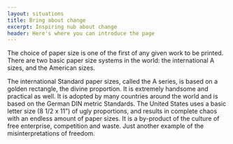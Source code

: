 ```yaml
---
layout: situations
title: Bring about change
excerpt: Inspiring nub about change
header: Here's where you can introduce the page
---
```


The choice of paper size is one of the  first of any given work to be printed. There are two basic paper size systems in the world: the international A sizes, and the American sizes.

The international Standard paper sizes, called the A series, is based
on a golden rectangle, the divine proportion. It is extremely handsome
and practical as well. It is adopted by many countries around the world
and is based on the German DIN metric Standards. The United States uses
a basic letter size (8 1/2 x 11”) of ugly proportions, and results in
complete chaos with an endless amount of paper sizes. It is a
by-product of the culture of free enterprise, competition and waste.
Just another example of the misinterpretations of freedom.
